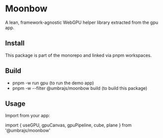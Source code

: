 # Moonbow

A lean, framework-agnostic WebGPU helper library extracted from the gpu app.

## Install

This package is part of the monorepo and linked via pnpm workspaces.

## Build

- pnpm -w run gpu (to run the demo app)
- pnpm -w --filter @umbrajs/moonbow build (to build this package)

## Usage

Import from your app:

import { useGPU, gpuCanvas, gpuPipeline, cube, plane } from '@umbrajs/moonbow'
